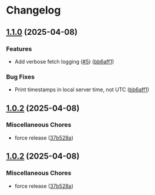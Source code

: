 # Changelog

## [1.1.0](https://github.com/jszymanowski/github-backup/compare/v1.0.2...v1.1.0) (2025-04-08)


### Features

* Add verbose fetch logging ([#5](https://github.com/jszymanowski/github-backup/issues/5)) ([bb6aff1](https://github.com/jszymanowski/github-backup/commit/bb6aff1080969d34e5c930509d16c2902a8e285a))


### Bug Fixes

* Print timestamps in local server time, not UTC ([bb6aff1](https://github.com/jszymanowski/github-backup/commit/bb6aff1080969d34e5c930509d16c2902a8e285a))

## [1.0.2](https://github.com/jszymanowski/github-backup/compare/v1.0.2...v1.0.2) (2025-04-08)


### Miscellaneous Chores

* force release ([37b528a](https://github.com/jszymanowski/github-backup/commit/37b528a3430a4024fb85d5c780d4b31c132f6828))

## [1.0.2](https://github.com/jszymanowski/github-backup/compare/v1.0.1...v1.0.2) (2025-04-08)


### Miscellaneous Chores

* force release ([37b528a](https://github.com/jszymanowski/github-backup/commit/37b528a3430a4024fb85d5c780d4b31c132f6828))
